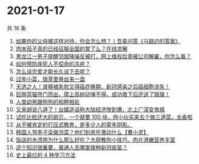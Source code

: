 # 2021-01-17

共 16 条

<!-- BEGIN ZHIHUVIDEO -->
<!-- 最后更新时间 Sun Jan 17 2021 03:42:30 GMT+0800 (CST) -->
1. [如果你的父母被这样对待，你会怎么想？丨吾辈问答《马路边的答案》](https://www.zhihu.com/zvideo/1333167251160137728)
1. [肉末茄子真的已经征服全国的胃了么？在线求解](https://www.zhihu.com/zvideo/1333477650074517504)
1. [黑龙江一男子提醒邻居降噪反被打，网上维权后竟被公司解雇，你怎么看？](https://www.zhihu.com/zvideo/1333421051322187776)
1. [如何预防痒死人不偿命的冻疮？](https://www.zhihu.com/zvideo/1333876836020310016)
1. [怎么谈恋爱才能长久谈下去呢？](https://www.zhihu.com/zvideo/1333855641099030528)
1. [过年小菜，银芽里脊丝来一盘](https://www.zhihu.com/zvideo/1333856669038583808)
1. [天选之人！肾移植失败又得癌症晚期，新冠感染之后癌细胞消失！](https://www.zhihu.com/zvideo/1333842934433406976)
1. [巨胖蓝猫夺门而出，爬上高树动弹不得，成功救下后还送了锦旗！](https://www.zhihu.com/zvideo/1333805859928178688)
1. [人类幼崽跟狗狗的和睦相处](https://www.zhihu.com/zvideo/1333869428048355328)
1. [又来胡说八道了！台媒造谣称大陆经济惨到爆，北上广深变鬼城](https://www.zhihu.com/zvideo/1333725183580934144)
1. [试吃比脸还大的扇贝，一个就要 100 块，帅小伙买来五个做三道菜，太香啦](https://www.zhihu.com/zvideo/1333742373037977600)
1. [从不被肯定的打压式教育，是多少人的童年阴影。](https://www.zhihu.com/zvideo/1333793206086283264)
1. [韩国人骂李子柒做泡菜？他们到底在激动什么【曹小灵】](https://www.zhihu.com/zvideo/1333872963620868096)
1. [饭店的木须肉为什么那么好吃？大厨教你小技巧，肉片滑嫩营养丰富](https://www.zhihu.com/zvideo/1333734905943957504)
1. [这个知识很重要，普通人去哪里接种新冠疫苗？](https://www.zhihu.com/zvideo/1333888596206608384)
1. [史上最烂的 4 种学习方法](https://www.zhihu.com/zvideo/1332369413563953152)
<!-- END ZHIHUVIDEO -->

